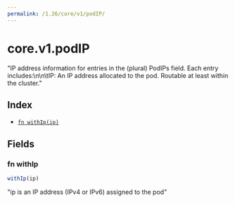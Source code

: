 ```yaml
---
permalink: /1.26/core/v1/podIP/
---
```


# core.v1.podIP

"IP address information for entries in the (plural) PodIPs field. Each entry includes:\n\n\tIP: An IP address allocated to the pod. Routable at least within the cluster."

## Index

* [`fn withIp(ip)`](#fn-withip)

## Fields

### fn withIp

```ts
withIp(ip)
```

"ip is an IP address (IPv4 or IPv6) assigned to the pod"